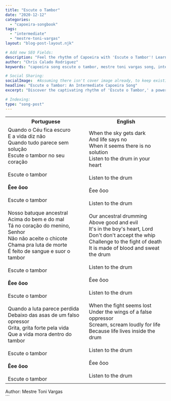 ```yaml
---
title: "Escute o Tambor"
date: "2020-12-12"
categories:
  - "capoeira-songbook"
tags:
  - "intermediate"
  - "mestre-toni-vargas"
layout: "blog-post-layout.njk"

# Add new SEO Fields:
description: "Feel the rhythm of Capoeira with 'Escute o Tambor'! Learn this intermediate song by Mestre Toni Vargas and deepen your understanding of the roda."
author: "Chris Calado Rodriguez"
keywords: "capoeira song escute o tambor, mestre toni vargas song, intermediate capoeira song, capoeira songbook, capoeira music lyrics, roda de capoeira song, capoeira rhythm tutorial, learn capoeira song"

# Social Sharing:
socialImage:  #Assuming there isn't cover image already, to keep existing coverImage would be here
headline: "Escute o Tambor: An Intermediate Capoeira Song"
excerpt: "Discover the captivating rhythm of 'Escute o Tambor,' a powerful Capoeira song that enhances your connection to the game and its rich traditions."

# Indexing:
type: "song-post"
---
```



<table class="capoeira-table">
    <tr class="header-row">
        <th>Portuguese</th>
        <th>English</th>
    </tr>
    <tr>
        <td>Quando o Céu fica escuro<br>
E a vida diz não<br>
Quando tudo parece sem solução<br>
Escute o tambor no seu coração<br>
<br>
Escute o tambor<br>
<br>
<b>Êee ôoo</b><br>
<br>
Escute o tambor<br>
<br>
Nosso batuque ancestral<br>
Acima do bem e do mal<br>
Tá no coração do menino, Senhor<br>
Não não aceite o chicote<br>
Chama pra luta de morte<br>
É feito de sangue e suor o tambor<br>
<br>
Escute o tambor<br>
<br>
<b>Êee ôoo</b><br>
<br>
Escute o tambor<br>
<br>
Quando a luta parece perdida<br>
Debaixo das asas de um falso opressor<br>
Grita, grita forte pela vida<br>
Que a vida mora dentro do tambor<br>
<br>
Escute o tambor<br>
<br>
<b>Êee ôoo</b><br>
<br>
Escute o tambor</td>
        <td>When the sky gets dark<br>
And life says no<br>
When it seems there is no solution<br>
Listen to the drum in your heart<br>
<br>
Listen to the drum<br>
<br>
Êee ôoo<br>
<br>
Listen to the drum<br>
<br>
Our ancestral drumming<br>
Above good and evil<br>
It's in the boy's heart, Lord<br>
Don't don't accept the whip<br>
Challenge to the fight of death<br>
It is made of blood and sweat the drum<br>
<br>
Listen to the drum<br>
<br>
Êee ôoo<br>
<br>
Listen to the drum<br>
<br>
When the fight seems lost<br>
Under the wings of a false oppressor<br>
Scream, scream loudly for life<br>
Because life lives inside the drum<br>
<br>
Listen to the drum<br>
<br>
Êee ôoo<br>
<br>
Listen to the drum</td>
    </tr>
</table>
<figcaption>
Author: Mestre Toni Vargas
</figcaption>
```